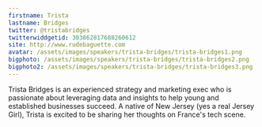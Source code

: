 ```yaml
---
firstname: Trista 
lastname: Bridges
twitter: @tristabridges
twitterwiddgetid: 303862817688260612
site: http://www.rudebaguette.com
avatar: /assets/images/speakers/trista-bridges/trista-bridges1.png
bigphoto: /assets/images/speakers/trista-bridges/trista-bridges2.png
bigphoto2: /assets/images/speakers/trista-bridges/trista-bridges3.png
---
```


Trista Bridges is an experienced strategy and marketing exec who is passionate about leveraging data and insights to help young and established businesses succeed. A native of New Jersey (yes a real Jersey Girl), Trista is excited to be sharing her thoughts on France's tech scene.


